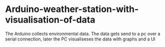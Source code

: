 # Arduino-weather-station-with-visualisation-of-data
The Arduino collects environmental data. The data gets send to a pc over a serial connection, later the PC visualiseses the data with graphs and a UI
